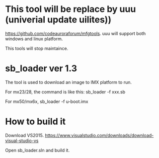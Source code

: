 # This tool will be replace by uuu (univerial update uilites))

https://github.com/codeauroraforum/mfgtools.
uuu will support both windows and linux platform. 

This tools will stop maintaince. 

# sb_loader ver 1.3

The tool is used to download an image to IMX platform to run.

For mx23/28, the command is like this: 
sb_loader -f xxx.sb

For mx50/mx6x, 
sb_loader -f u-boot.imx


# How to build it

Download VS2015. 
https://www.visualstudio.com/downloads/download-visual-studio-vs

Open sb_loader.sln and build it.
